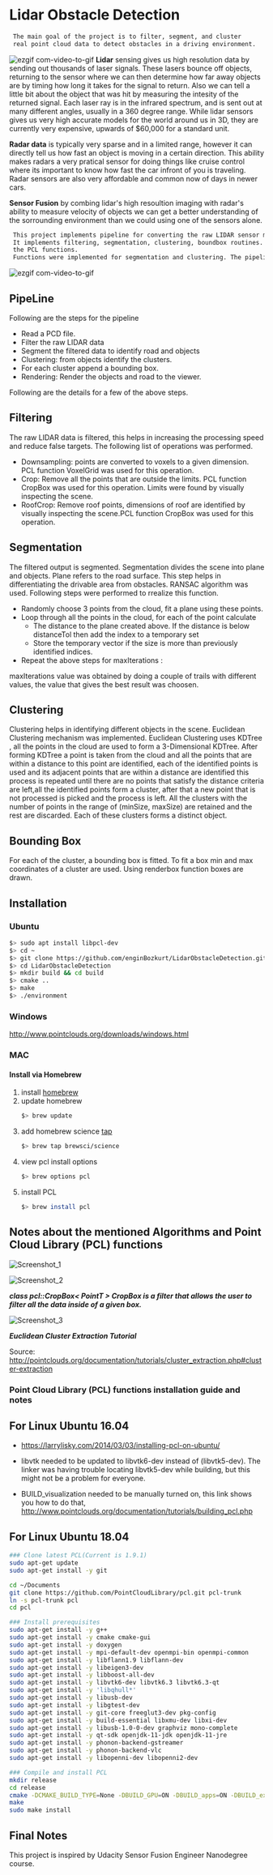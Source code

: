 # Lidar Obstacle Detection

```diff
 The main goal of the project is to filter, segment, and cluster  
 real point cloud data to detect obstacles in a driving environment.
```
![ezgif com-video-to-gif](https://user-images.githubusercontent.com/30608533/65621434-65750100-dfcc-11e9-864f-b9a93de1b16e.gif)
**Lidar** sensing gives us high resolution data by sending out thousands of laser signals. These lasers bounce off objects, returning to the sensor where we can then determine how far away objects are by timing how long it takes for the signal to return. Also we can tell a little bit about the object that was hit by measuring the intesity of the returned signal. Each laser ray is in the infrared spectrum, and is sent out at many different angles, usually in a 360 degree range. While lidar sensors gives us very high accurate models for the world around us in 3D, they are currently very expensive, upwards of $60,000 for a standard unit.

**Radar data** is typically very sparse and in a limited range, however it can directly tell us how fast an object is moving in a certain direction. This ability makes radars a very pratical sensor for doing things like cruise control where its important to know how fast the car infront of you is traveling. Radar sensors are also very affordable and common now of days in newer cars.

**Sensor Fusion** by combing lidar's high resoultion imaging with radar's ability to measure velocity of objects we can get a better understanding of the sorrounding environment than we could using one of the sensors alone.

```diff
 This project implements pipeline for converting the raw LIDAR sensor measurements into trackable objects. 
 It implements filtering, segmentation, clustering, boundbox routines. Filtering was performed using 
 the PCL functions. 
 Functions were implemented for segmentation and clustering. The pipeline details are as the following.
```

![ezgif com-video-to-gif](obstacledetectionfps.gif)


## PipeLine 
Following are the steps for the pipeline
- Read a PCD file.
- Filter the raw LIDAR data 
- Segment the filtered data to identify road and objects
- Clustering: from objects identify the clusters.
- For each cluster append a bounding box. 
- Rendering: Render the objects and road to the viewer. 



Following are the details for a few of the above steps. 

## Filtering
The raw LIDAR data is filtered, this helps in increasing the processing speed and reduce false targets. The following list of operations was performed. 
 - Downsampling: points are converted to voxels to a given dimension. PCL function VoxelGrid was used for this operation.
 - Crop: Remove all the points that are outside the limits. PCL function CropBox was used for this operation. Limits were found by visually inspecting the scene. 
 - RoofCrop: Remove roof points, dimensions of roof are identified by visually inspecting the scene.PCL function CropBox was used for this operation.
 
## Segmentation
The filtered output is segmented. Segmentation divides the scene into plane and objects. Plane refers to the road surface. This step helps in differentiating  the drivable area from obstacles. RANSAC algorithm was used. Following steps were performed to rrealize this function.
  - Randomly choose 3 points from the cloud, fit a plane using these points.
  - Loop through all the points in the cloud, for each of the point calculate
     - The distance to the plane created above. If the distance is below distanceTol then add the index to a temporary set
     - Store the temporary vector if the size is more than previously identified indices.
  - Repeat the above steps for maxIterations : 
  
 maxIterations value was obtained by doing a couple of trails with different values, the value that gives the best result was choosen. 
 
 ## Clustering
 Clustering helps in identifying different objects in the scene. Euclidean Clustering mechanism was implemented. Euclidean Clustering uses KDTree , all the points in the cloud are used to form a 3-Dimensional KDTree. After forming KDTree a point is taken from the cloud and all the points that are within a distance to this point are identified, each of the identified points is used and its adjacent points that are within a distance are identified this process is repeated until there are no points that satisfy the distance criteria are left,all the identified points form a cluster, after that a new point that is not processed is picked and the process is left. All the clusters with the number of points in the range of (minSize, maxSize) are retained and the rest are discarded. Each of these clusters forms a distinct object. 

## Bounding Box 
 For each of the cluster, a bounding box is fitted. To fit a box min and max coordinates of a cluster are used. Using renderbox function boxes are drawn. 
 


## Installation

### Ubuntu 

```bash
$> sudo apt install libpcl-dev
$> cd ~
$> git clone https://github.com/enginBozkurt/LidarObstacleDetection.git
$> cd LidarObstacleDetection
$> mkdir build && cd build
$> cmake ..
$> make
$> ./environment
```

### Windows 

http://www.pointclouds.org/downloads/windows.html

### MAC

#### Install via Homebrew
1. install [homebrew](https://brew.sh/)
2. update homebrew 
	```bash
	$> brew update
	```
3. add  homebrew science [tap](https://docs.brew.sh/Taps) 
	```bash
	$> brew tap brewsci/science
	```
4. view pcl install options
	```bash
	$> brew options pcl
	```
5. install PCL 
	```bash
	$> brew install pcl
	```


## Notes about the mentioned Algorithms and Point Cloud Library (PCL) functions

![Screenshot_1](https://user-images.githubusercontent.com/30608533/65598405-013e4700-dfa4-11e9-9ee4-d48650cd486d.jpg)

![Screenshot_2](https://user-images.githubusercontent.com/30608533/65598416-0602fb00-dfa4-11e9-967b-19cb9db49b09.jpg)



***class pcl::CropBox< PointT > CropBox is a filter that allows the user to filter all the data inside of a given box.***

![Screenshot_3](https://user-images.githubusercontent.com/30608533/65599785-44e68000-dfa7-11e9-9974-15b276202b76.jpg)



***Euclidean Cluster Extraction Tutorial***

Source: http://pointclouds.org/documentation/tutorials/cluster_extraction.php#cluster-extraction

### Point Cloud Library (PCL) functions installation guide and notes

## For Linux Ubuntu 16.04

- https://larrylisky.com/2014/03/03/installing-pcl-on-ubuntu/

- libvtk needed to be updated to libvtk6-dev instead of (libvtk5-dev). The linker was having trouble locating libvtk5-dev while building, but this might not be a problem for everyone.

- BUILD_visualization needed to be manually turned on, this link shows you how to do that, http://www.pointclouds.org/documentation/tutorials/building_pcl.php

## For Linux Ubuntu 18.04

```bash
### Clone latest PCL(Current is 1.9.1)
sudo apt-get update
sudo apt-get install -y git

cd ~/Documents
git clone https://github.com/PointCloudLibrary/pcl.git pcl-trunk
ln -s pcl-trunk pcl
cd pcl

### Install prerequisites
sudo apt-get install -y g++
sudo apt-get install -y cmake cmake-gui
sudo apt-get install -y doxygen
sudo apt-get install -y mpi-default-dev openmpi-bin openmpi-common
sudo apt-get install -y libflann1.9 libflann-dev
sudo apt-get install -y libeigen3-dev
sudo apt-get install -y libboost-all-dev
sudo apt-get install -y libvtk6-dev libvtk6.3 libvtk6.3-qt
sudo apt-get install -y 'libqhull*'
sudo apt-get install -y libusb-dev
sudo apt-get install -y libgtest-dev
sudo apt-get install -y git-core freeglut3-dev pkg-config
sudo apt-get install -y build-essential libxmu-dev libxi-dev
sudo apt-get install -y libusb-1.0-0-dev graphviz mono-complete
sudo apt-get install -y qt-sdk openjdk-11-jdk openjdk-11-jre
sudo apt-get install -y phonon-backend-gstreamer
sudo apt-get install -y phonon-backend-vlc
sudo apt-get install -y libopenni-dev libopenni2-dev

### Compile and install PCL
mkdir release
cd release
cmake -DCMAKE_BUILD_TYPE=None -DBUILD_GPU=ON -DBUILD_apps=ON -DBUILD_examples=ON ..
make
sudo make install

```

## Final Notes
This project is inspired by Udacity Sensor Fusion Engineer Nanodegree course.



